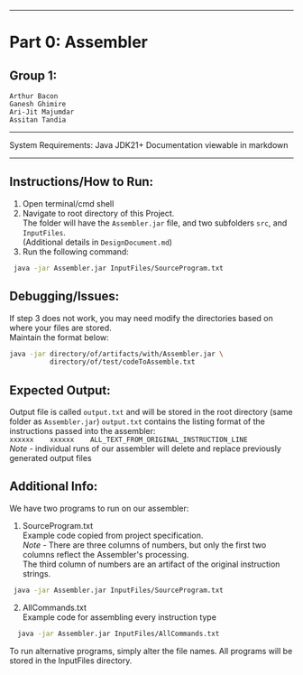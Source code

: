 **********************************
# Part 0: Assembler
## Group 1:
    Arthur Bacon
    Ganesh Ghimire
    Ari-Jit Majumdar
    Assitan Tandia
**********************************
System Requirements:
Java JDK21+
Documentation viewable in markdown
**********************************


## Instructions/How to Run:
1. Open terminal/cmd shell
2. Navigate to root directory of this Project. <br>
   The folder will have the `Assembler.jar` file, and two subfolders `src`, and `InputFiles`. <br>
   (Additional details in `DesignDocument.md`)
3. Run the following command:
```bash
 java -jar Assembler.jar InputFiles/SourceProgram.txt
```

## Debugging/Issues:
If step 3 does not work, you may need modify the directories based on where your files are stored.<br>
Maintain the format below:
```bash
java -jar directory/of/artifacts/with/Assembler.jar \
          directory/of/test/codeToAssemble.txt
```

## Expected Output:
Output file is called `output.txt` and will be stored in the root directory (same folder as `Assembler.jar`)
`output.txt` contains the listing format of the instructions passed into the assembler: <br>
`xxxxxx    xxxxxx    ALL_TEXT_FROM_ORIGINAL_INSTRUCTION_LINE` <br>
*Note* - individual runs of our assembler will delete and replace previously generated output files

## Additional Info:
We have two programs to run on our assembler:
1. SourceProgram.txt <br>
   Example code copied from project specification. <br>
   *Note* - There are three columns of numbers, but only the first two columns reflect the Assembler's processing. <br>
   The third column of numbers are an artifact of the original instruction strings.
```bash
 java -jar Assembler.jar InputFiles/SourceProgram.txt
```

2. AllCommands.txt <br>
   Example code for assembling every instruction type
```bash
  java -jar Assembler.jar InputFiles/AllCommands.txt
```

To run alternative programs, simply alter the file names. 
All programs will be stored in the InputFiles directory.

